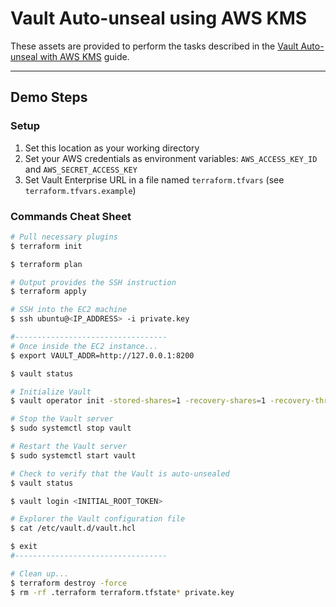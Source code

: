 # Vault Auto-unseal using AWS KMS

These assets are provided to perform the tasks described in the [Vault Auto-unseal with AWS KMS](https://www.vaultproject.io/guides/operations/autounseal-aws-kms.html) guide.

---


## Demo Steps

### Setup

1. Set this location as your working directory
1. Set your AWS credentials as environment variables: `AWS_ACCESS_KEY_ID` and `AWS_SECRET_ACCESS_KEY`
1. Set Vault Enterprise URL in a file named `terraform.tfvars` (see `terraform.tfvars.example`)

### Commands Cheat Sheet

```bash
# Pull necessary plugins
$ terraform init

$ terraform plan

# Output provides the SSH instruction
$ terraform apply

# SSH into the EC2 machine
$ ssh ubuntu@<IP_ADDRESS> -i private.key

#----------------------------------
# Once inside the EC2 instance...
$ export VAULT_ADDR=http://127.0.0.1:8200

$ vault status

# Initialize Vault
$ vault operator init -stored-shares=1 -recovery-shares=1 -recovery-threshold=1 -key-shares=1 -key-threshold=1

# Stop the Vault server
$ sudo systemctl stop vault

# Restart the Vault server
$ sudo systemctl start vault

# Check to verify that the Vault is auto-unsealed
$ vault status

$ vault login <INITIAL_ROOT_TOKEN>

# Explorer the Vault configuration file
$ cat /etc/vault.d/vault.hcl

$ exit
#----------------------------------

# Clean up...
$ terraform destroy -force
$ rm -rf .terraform terraform.tfstate* private.key
```
